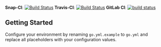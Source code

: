 **Snap-CI**: [![Build Status](https://snap-ci.com/hamvocke/continuous-delivery/branch/master/build_image)](https://snap-ci.com/hamvocke/continuous-delivery/branch/master)
**Travis-CI**: [![Build Status](https://travis-ci.org/hamvocke/continuous-delivery.svg?branch=master)](https://travis-ci.org/hamvocke/continuous-delivery)
**GitLab CI**: [![build status](https://gitlab.com/hamvocke/continuous-delivery/badges/master/build.svg)](https://gitlab.com/hamvocke/continuous-delivery/commits/master)

## Getting Started
Configure your environment by renaming `go.yml.example` to `go.yml` and replace all placeholders with your configuration values.

